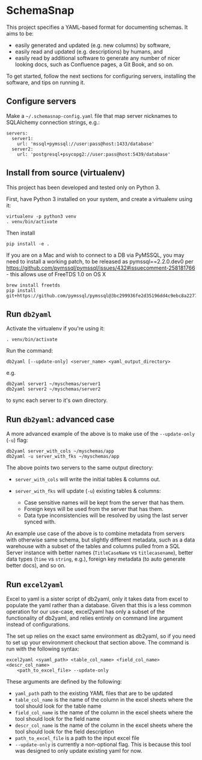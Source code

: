 # SchemaSnap

This project specifies a YAML-based format for documenting schemas. It aims to
be:

- easily generated and updated (e.g. new columns) by software,
- easily read and updated (e.g. descriptions) by humans, and
- easily read by additional software to generate any number of nicer looking
  docs, such as Confluence pages, a Git Book, and so on.

To get started, follow the next sections for configuring servers, installing the
software, and tips on running it.

## Configure servers

Make a `~/.schemasnap-config.yaml` file that map server nicknames to SQLAlchemy
connection strings, e.g.:

	servers:
	  server1:
	    url: 'mssql+pymssql://user:pass@host:1433/database'
	  server2:
	    url: 'postgresql+psycopg2://user:pass@host:5439/database'

## Install from source (virtualenv)

This project has been developed and tested only on Python 3.

First, have Python 3 installed on your system, and create a virtualenv using it:

	virtualenv -p python3 venv
	. venv/bin/activate

Then install  
	
	pip install -e .

If you are on a Mac and wish to connect to a DB via PyMSSQL, you may need to
install a working patch, to be released as pymssql==2.2.0.dev0 per
https://github.com/pymssql/pymssql/issues/432#issuecomment-258181766 - this
allows use of FreeTDS 1.0 on OS X

	brew install freetds
	pip install git+https://github.com/pymssql/pymssql@3bc299936fe2d35196dd4c9ebc8a22777f0c97e6#egg=pymssql

## Run `db2yaml`

Activate the virtualenv if you're using it:

	. venv/bin/activate

Run the command:

	db2yaml [--update-only] <server_name> <yaml_output_directory>

e.g.

	db2yaml server1 ~/myschemas/server1
	db2yaml server2 ~/myschemas/server2

to sync each server to it's own directory.

## Run `db2yaml`: advanced case

A more advanced example of the above is to make use of the `--update-only`
(`-u`) flag:

	db2yaml server_with_cols ~/myschemas/app
	db2yaml -u server_with_fks ~/myschemas/app

The above points two servers to the same output directory:

- `server_with_cols` will write the initial tables & columns out.
- `server_with_fks` will update (`-u`) existing tables & columns:

	- Case sensitive names will be kept from the server that has them.
	- Foreign keys will be used from the server that has them.
	- Data type inconsistencies will be resolved by using the last server synced with.

An example use case of the above is to combine metadata from servers with
otherwise same schema, but slightly different metadata, such as a data warehouse
with a subset of the tables and columns pulled from a SQL Server instance with
better names (`TitleCaseName` vs `titlecasename`), better data types (`time` vs
`string`, e.g.), foreign key metadata (to auto generate better docs), and so on.

## Run `excel2yaml`

Excel to yaml is a sister script of db2yaml, only it takes data from excel to populate
the yaml rather than a database. Given that this is a less common operation for our
use-case, excel2yaml has only a subset of the functionality of db2yaml, and relies
entirely on command line argument instead of configurations.

The set up relies on the exact same environment as db2yaml, so if you need to set up
your environment checkout that section above. The command is run with the following
syntax:

	excel2yaml <syaml_path> <table_col_name> <field_col_name> <descr_col_name>
		<path_to_excel_file> --update-only

These arguments are defined by the following:

- `yaml_path` path to the existing YAML files that are to be updated
- `table_col_name` is the name of the column in the excel sheets where the tool should look for the table name
- `field_col_name` is the name of the column in the excel sheets where the tool should look for the field name
- `descr_col_name` is the name of the column in the excel sheets where the tool should look for the field description
- `path_to_excel_file` is a path to the input excel file
- `--update-only` is currently a non-optional flag. This is because this tool was designed to only update existing yaml for now.
